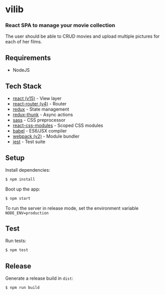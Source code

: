 # vilib
### React SPA to manage your movie collection

The user should be able to CRUD movies and upload multiple pictures for each of her films.

## Requirements

+ NodeJS

## Tech Stack

* [react (v15)](https://facebook.github.io/react/) - View layer
* [react-router (v4)](https://reacttraining.com/react-router/web/guides/quick-start) - Router
* [redux](https://github.com/reactjs/redux) - State management
* [redux-thunk](https://github.com/gaearon/redux-thunk) - Async actions
* [sass](http://sass-lang.com/) - CSS preprocessor
* [react-css-modules](https://github.com/gajus/react-css-modules) - Scoped CSS modules
* [babel](https://babeljs.io/) - ES6/JSX compiler
* [webpack (v2)](https://webpack.github.io/) - Module bundler
* [jest](https://facebook.github.io/jest/) - Test suite

## Setup

Install dependencies:

```sh
$ npm install
```

Boot up the app:

```sh
$ npm start
```

To run the server in release mode, set the environment variable `NODE_ENV=production`

## Test

Run tests:

```sh
$ npm test
```

## Release

Generate a release build in `dist`:

```sh
$ npm run build
```
